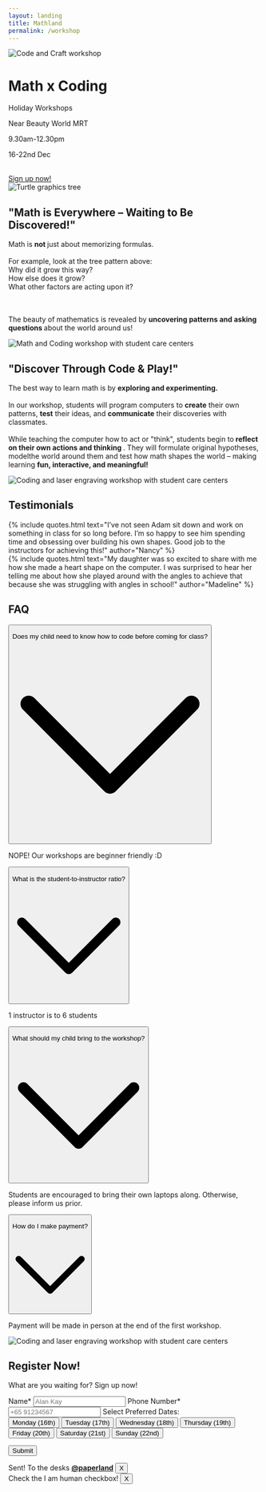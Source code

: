 ```yaml
---
layout: landing
title: Mathland
permalink: /workshop
---
```


<!-- Hero image -->
<img class="absolute top-0 left-0 w-screen h-[44vh] object-cover brightness-50 -z-10 sm:h-[60vh]" src="/assets/lib/landing/knowledge_park_16x9.webp" alt="Code and Craft workshop">
<!-- Hero text -->
<h1 class="text-5xl font-bold tracking-tighter lg:text-9xl">Math x Coding</h1>
<p class="ml-2 text-white">Holiday Workshops</p>
<p class="mt-4 ml-2 text-white">Near Beauty World MRT</p>
<p class="ml-2 text-white">9.30am-12.30pm</p>
<p class="ml-2 text-white">16-22nd Dec</p>
<br>
<a href="/workshop/#register" class="px-4 py-2 ml-2 rounded-md bg-primary internal-link">Sign up now!</a>




<!-- Tree section -->
<section class="my-28 lg:mt-48">

<img class="object-cover w-full h-full mt-8 rounded-md" src="/assets/lib/landing/tree.gif" alt="Turtle graphics tree">

<h2 class="my-8 text-3xl lg:text-4xl">"Math is Everywhere – Waiting to Be Discovered!"</h2>

Math is <strong > not </strong > just about memorizing formulas.
<br>
<br>
For example, look at the tree pattern above:
<br>
Why did it grow this way?
 <br>
  How else does it grow?
  <br>
  What other factors are acting upon it?
  
  <br><br>
The beauty of mathematics is revealed by <strong class="text-orange-500">uncovering patterns and asking questions </strong> about the world around us!
</section>



<!-- Knowledge Park section -->
<section class="my-32">
<img class="object-cover w-full h-full mt-8 rounded-md" src="/assets/lib/landing/knowledge_park.gif" alt="Math and Coding workshop with student care centers">

<h2 class="my-8 text-3xl lg:text-4xl">"Discover Through Code & Play!"</h2>

The best way to learn math is by <strong class="text-orange-500">exploring and experimenting. </strong>
<br>
<br>
In our workshop, students will program computers to <strong class="text-orange-500">create</strong> their own patterns, <strong class="text-orange-500">test</strong> their ideas, and <strong class="text-orange-500">communicate</strong> their discoveries with classmates.
<br>
<br>
 While teaching the computer how to act or "think", students begin to<strong class="text-orange-500"> reflect on their own actions and thinking </strong> .
 They will  formulate original hypotheses, modelthe world around them and test how math shapes the world – making learning <strong class="text-orange-500">fun, interactive, and meaningful!</strong>

</section>




<!-- Feedback -->
<section class="my-32">

<img class="object-cover w-full h-full mt-8 rounded-md" src="/assets/lib/landing/senang_16x9.webp" alt="Coding and laser engraving workshop with student care centers">

<h2 class="my-8 text-3xl lg:text-4xl">Testimonials</h2>

<div class="mt-8 grid-container">
    {% include quotes.html 
        text="I’ve not seen Adam sit down and work on something in class for so long before. I’m so happy to see him spending time and obsessing over building his own shapes. Good job to the instructors for achieving this!"
        author="Nancy"
    %}
    <br>
    {% include quotes.html 
        text="My daughter was so excited to share with me how she made a heart shape on the computer. I was surprised to hear her telling me about how she played around with the angles to achieve that because she was struggling with angles in school!"
        author="Madeline"
    %}
</div>
</section>



<!-- FAQ -->
<section class="my-32">
<h2 class="my-8 text-3xl lg:text-4xl">FAQ</h2>
<div class="max-w-xl space-y-4 sm:mx-auto lg:max-w-2xl">
    <!-- Question -->
    <div class="border-b">
        <button type="button" aria-label="Open item" title="Open item" class="flex items-center justify-between w-full p-4 focus:outline-none" onclick="toggleAccordion(this)">
            <p class="text-left">Does my child need to know how to code before coming for class?</p>
            <svg viewBox="0 0 24 24" class="w-3 text-gray-600 transition-transform duration-200"><polyline fill="none" stroke="currentColor" stroke-width="2" stroke-linecap="round" stroke-miterlimit="10" points="2,7 12,17 22,7" stroke-linejoin="round"></polyline></svg>
        </button>
        <div class="hidden p-4 pt-0"><p class="text-gray-700">NOPE! Our workshops are beginner friendly :D</p></div>
    </div>
    <!-- Question -->
    <div class="border-b">
        <button type="button" aria-label="Open item" title="Open item" class="flex items-center justify-between w-full p-4 focus:outline-none" onclick="toggleAccordion(this)">
            <p class="text-left">What is the student-to-instructor ratio?</p>
            <svg viewBox="0 0 24 24" class="w-3 text-gray-600 transition-transform duration-200"><polyline fill="none" stroke="currentColor" stroke-width="2" stroke-linecap="round" stroke-miterlimit="10" points="2,7 12,17 22,7" stroke-linejoin="round"></polyline></svg>
        </button>
        <div class="hidden p-4 pt-0"><p class="text-gray-700">1 instructor is to 6 students</p></div>
    </div>
    <!-- Question -->
    <div class="border-b">
        <button type="button" aria-label="Open item" title="Open item" class="flex items-center justify-between w-full p-4 focus:outline-none" onclick="toggleAccordion(this)">
            <p class="text-left">What should my child bring to the workshop?</p>
            <svg viewBox="0 0 24 24" class="w-3 text-gray-600 transition-transform duration-200"><polyline fill="none" stroke="currentColor" stroke-width="2" stroke-linecap="round" stroke-miterlimit="10" points="2,7 12,17 22,7" stroke-linejoin="round"></polyline></svg>
        </button>
        <div class="hidden p-4 pt-0"><p class="text-gray-700">Students are encouraged to bring their own laptops along. Otherwise, please inform us prior.</p></div>
    </div>
    <!-- Question -->
    <div class="border-b">
        <button type="button" aria-label="Open item" title="Open item" class="flex items-center justify-between w-full p-4 focus:outline-none" onclick="toggleAccordion(this)">
            <p class="text-left">How do I make payment?</p>
            <svg viewBox="0 0 24 24" class="w-3 text-gray-600 transition-transform duration-200"><polyline fill="none" stroke="currentColor" stroke-width="2" stroke-linecap="round" stroke-miterlimit="10" points="2,7 12,17 22,7" stroke-linejoin="round"></polyline></svg>
        </button>
        <div class="hidden p-4 pt-0"><p class="text-gray-700">Payment will be made in person at the end of the first workshop. </p></div>
    </div>
</div>
</section>




<!-- Form section -->
<section class="my-32 lg:mx-24 lg:flex lg:justify-center" id="register">
<div class="my-8">
    <!-- Senang -->
    <img class="object-cover w-full h-full rounded-md lg:h-1/4 lg:w-5/6" src="/assets/lib/landing/ananias_16x9.webp" alt="Coding and laser engraving workshop with student care centers">
    <h2 class="my-8 text-3xl lg:text-4xl">Register Now!</h2>
    <p class="my-8">What are you waiting for? Sign up now!</p>
</div>

<!-- Form -->
<form id="lettertopaperland" class="flex flex-col p-6 my-8 space-y-4 rounded-lg shadow-lg bg-primary-light" accept-charset="UTF-8" action="https://india.fly.dev/proxy/apps/guru/workshop" method="POST">
    <!-- Name -->
    <label for="name-input" class="font-medium text-text">Name*</label>
    <input id="name-input" type="text" name="name" placeholder="Alan Kay" class="w-full p-2 border border-gray-300 rounded-md focus:outline-none focus:ring-2 focus:ring-primary" />
    <!-- Phone number -->
    <label for="phone-input" class="font-medium text-text">Phone Number*</label>
    <input id="phone-input" type="tel" name="phone" placeholder="+65 91234567" class="w-full p-2 border border-gray-300 rounded-md focus:outline-none focus:ring-2 focus:ring-primary" required />
    <!-- Multiple Date Selection -->
    <label class="font-medium text-text">Select Preferred Dates:</label>
    <div class="grid grid-cols-1 gap-3 sm:grid-cols-2" id="date-selection-container">
        <!-- Monday -->
        <button 
          type="button" 
          class="p-3 text-center text-gray-800 bg-white border rounded-md"
          onclick="this.blur(); toggleDate(this, 'Monday (16th)')"
        >
          Monday (16th)
        </button>
        <!-- Tuesday -->
        <button 
          type="button" 
          class="p-3 text-center text-gray-800 bg-white border rounded-md"
          onclick="this.blur(); toggleDate(this, 'Tuesday (17th)')"
        >
          Tuesday (17th)
        </button>
        <!-- Wednesday -->
        <button 
          type="button" 
          class="p-3 text-center text-gray-800 bg-white border rounded-md"
          onclick="this.blur(); toggleDate(this, 'Wednesday (18th)')"
        >
          Wednesday (18th)
        </button>
        <!-- Thursday -->
        <button 
          type="button" 
          class="p-3 text-center text-gray-800 bg-white border rounded-md"
          onclick="this.blur(); toggleDate(this, 'Thursday (19th)')"
        >
          Thursday (19th)
        </button>
        <!-- Friday -->
        <button 
          type="button" 
          class="p-3 text-center text-gray-800 bg-white border rounded-md"
          onclick="this.blur(); toggleDate(this, 'Friday (20th)')"
        >
          Friday (20th)
        </button>
        <!-- Saturday -->
        <button 
          type="button" 
          class="p-3 text-center text-gray-800 bg-white border rounded-md"
          onclick="this.blur(); toggleDate(this, 'Saturday (21st)')"
        >
          Saturday (21st)
        </button>
        <!-- Sunday -->
        <button 
          type="button" 
          class="p-3 text-center text-gray-800 bg-white border rounded-md"
          onclick="this.blur(); toggleDate(this, 'Sunday (22nd)')"
        >
          Sunday (22nd)
        </button>
    </div>

<input type="hidden" name="selected_dates" id="selected-dates" />
<input type="hidden" name="return_url" value="{{ page.url | absolute_url }}" />

<div class="flex justify-center">
    <div class="h-captcha" data-sitekey="7688737e-8d00-4c1e-acdc-828ee1c02e08"></div>
    <script src="https://js.hcaptcha.com/1/api.js" async defer></script>
</div>

<button type="submit" class="px-4 py-2 text-white rounded-md bg-primary hover:bg-primary-dark focus:outline-none focus:ring-2 focus:ring-primary">Submit</button>
</form>

<!-- Successful toast -->
<div class="fixed z-50 hidden bottom-4 right-4" id="toast-good">
  <div class="flex items-center p-4 text-green-700 bg-green-100 border border-green-400 rounded-md shadow-lg">
      <i class="mr-2 fa fa-check-circle"></i>
      <span>Sent! To the desks <a class="text-blue-600 underline" href="/about"><b>@paperland</b></a></span>
      <button class="ml-auto text-gray-500 hover:text-gray-700 focus:outline-none" onclick="document.getElementById('toast-good').style.display = 'none';">X</button>
  </div>
</div>

<!-- Failure toast -->
<div class="fixed z-50 hidden bottom-4 right-4" id="toast-bad">
  <div class="flex items-center p-4 text-red-700 bg-red-100 border border-red-400 rounded-md shadow-lg">
      <i class="mr-2 fa fa-check-circle"></i>
      <span>Check the I am human checkbox!</span>
      <button class="ml-auto text-gray-500 hover:text-gray-700 focus:outline-none" onclick="document.getElementById('toast-bad').style.display = 'none';">X</button>
  </div>
</div>
</section>






<script>
    // form script
    const urlParams = new URLSearchParams(window.location.search);
    if (urlParams.get('sent') == "true") {
        const element = document.getElementById('toast-good');
        element.style.display = 'block'; // Show the element
    } else if (urlParams.get('sent') == "false") {
        const element = document.getElementById('toast-bad');
        element.style.display = 'block'; // Show the element
    }

    // date selection script
    const selectedDates = new Set();

    function toggleDate(button, date) {
    if (selectedDates.has(date)) {
      selectedDates.delete(date);
      button.classList.remove("bg-primary");
      button.classList.add("bg-white", "text-gray-800");
    } else {
      selectedDates.add(date);
      button.classList.add("bg-primary");
      button.classList.remove("bg-white", "text-gray-800");
    }

    // Update the hidden input with selected dates
    document.getElementById('selected-dates').value = Array.from(selectedDates).join(', ');
  }

    // Accordion Script
    function toggleAccordion(button) {
        const content = button.nextElementSibling;
        const icon = button.querySelector('svg');

        if (content.classList.contains('hidden')) {
            // Open accordion
            content.classList.remove('hidden');
            icon.classList.add('rotate-180');
        } else {
            // Close accordion
            content.classList.add('hidden');
            icon.classList.remove('rotate-180');
        }
    }
</script>
